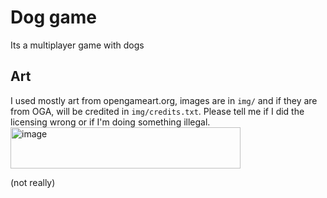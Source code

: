 # Dog game

Its a multiplayer game with dogs

## Art

I used mostly art from opengameart.org, images are in `img/` and if they are from OGA, will be credited in `img/credits.txt`. Please tell me if I did the licensing wrong or if I'm doing something illegal.
<img width="368" height="66" alt="image" src="https://github.com/user-attachments/assets/a2f8b748-d4d1-47d8-9a78-b33d97852aad" />

(not really)
